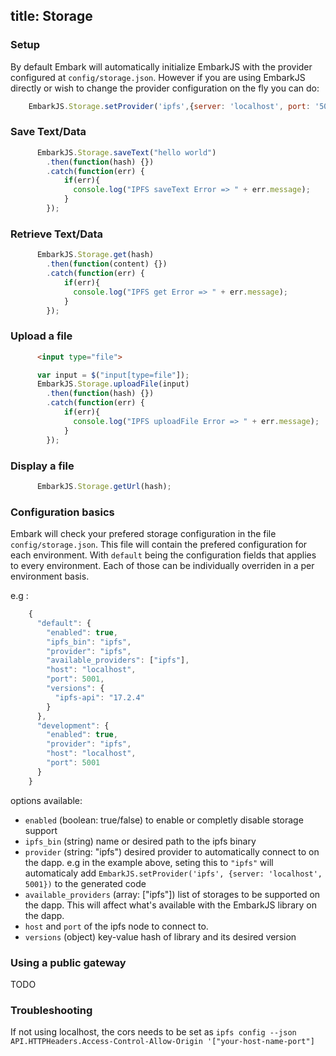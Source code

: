 title: Storage
---

### Setup

By default Embark will automatically initialize EmbarkJS with the provider configured at `config/storage.json`. However if you are using EmbarkJS directly or wish to change the provider configuration on the fly you can do:

```Javascript
    EmbarkJS.Storage.setProvider('ipfs',{server: 'localhost', port: '5001'})
```

### Save Text/Data

```Javascript
      EmbarkJS.Storage.saveText("hello world")
        .then(function(hash) {})
        .catch(function(err) {
            if(err){
              console.log("IPFS saveText Error => " + err.message);
            }
        });
```

### Retrieve Text/Data

```Javascript
      EmbarkJS.Storage.get(hash)
        .then(function(content) {})
        .catch(function(err) {
            if(err){
              console.log("IPFS get Error => " + err.message);
            }
        });
```

### Upload a file

```Html
      <input type="file">
```

```Javascript
      var input = $("input[type=file"]);
      EmbarkJS.Storage.uploadFile(input)
        .then(function(hash) {})
        .catch(function(err) {
            if(err){
              console.log("IPFS uploadFile Error => " + err.message);
            }
        });
```

### Display a file

```Javascript
      EmbarkJS.Storage.getUrl(hash);
```

### Configuration basics

Embark will check your prefered storage configuration in the file ``config/storage.json``. This file will contain the prefered configuration for each environment. With ``default`` being the configuration fields that applies to every environment. Each of those can be individually overriden in a per environment basis.

e.g :

```Javascript
    {
      "default": {
        "enabled": true,
        "ipfs_bin": "ipfs",
        "provider": "ipfs",
        "available_providers": ["ipfs"],
        "host": "localhost",
        "port": 5001,
        "versions": {
          "ipfs-api": "17.2.4"
        }
      },
      "development": {
        "enabled": true,
        "provider": "ipfs",
        "host": "localhost",
        "port": 5001
      }
    }
```

options available:
  * ``enabled`` (boolean: true/false) to enable or completly disable storage support
  * ``ipfs_bin`` (string) name or desired path to the ipfs binary
  * ``provider`` (string: "ipfs") desired provider to automatically connect to on the dapp. e.g in the example above, seting this to ``"ipfs"`` will automaticaly add ``EmbarkJS.setProvider('ipfs', {server: 'localhost', 5001})`` to the generated code
  * ``available_providers`` (array: ["ipfs"]) list of storages to be supported on the dapp. This will affect what's available with the EmbarkJS library on the dapp.
  * ``host`` and ``port`` of the ipfs node to connect to.
  * ``versions`` (object) key-value hash of library and its desired version

### Using a public gateway

TODO

### Troubleshooting

If not using localhost, the cors needs to be set as `ipfs config --json API.HTTPHeaders.Access-Control-Allow-Origin '["your-host-name-port"]`

